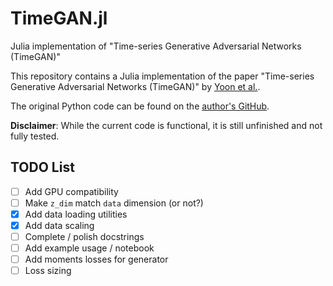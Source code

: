 # TimeGAN.jl
Julia implementation of "Time-series Generative Adversarial Networks (TimeGAN)"

This repository contains a Julia implementation of the paper "Time-series Generative Adversarial Networks (TimeGAN)" by [Yoon et al.](https://proceedings.neurips.cc/paper/2019/file/c9efe5f26cd17ba6216bbe2a7d26d490-Paper.pdf).

The original Python code can be found on the [author's GitHub](https://github.com/jsyoon0823/TimeGAN).

**Disclaimer**: While the current code is functional, it is still unfinished and not fully tested.

## TODO List
- [ ] Add GPU compatibility
- [ ] Make `z_dim` match `data` dimension (or not?)
- [x] Add data loading utilities
- [x] Add data scaling
- [ ] Complete / polish docstrings
- [ ] Add example usage / notebook
- [ ] Add moments losses for generator
- [ ] Loss sizing